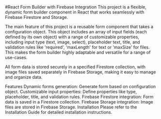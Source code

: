 #React Form Builder with Firebase Integration
This project is a flexible, dynamic form builder component in React that works seamlessly with Firebase Firestore and Storage.

The main feature of this project is a reusable form component that takes a configuration object. This object includes an array of input fields (each defined by its own object) with a range of customizable properties, including input type (text, image, select), placeholder text, title, and validation rules like 'required', 'maxLength' for text or 'maxSize' for files. This makes the form builder highly adaptable and versatile for a range of use-cases.

All form data is stored securely in a specified Firestore collection, with image files saved separately in Firebase Storage, making it easy to manage and organize data.

Features
Dynamic forms generation: Generate form based on configuration object.
Customizable input properties: Define properties like type, placeholder, title, and validation rules.
Firebase Firestore integration: Form data is saved in a Firestore collection.
Firebase Storage integration: Image files are stored in Firebase Storage.
Installation
Please refer to the Installation Guide for detailed installation instructions.
